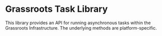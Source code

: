 # Grassroots Task Library

This library provides an API for running asynchronous tasks within the Grassroots Infrastructure. 
The underlying methods are platform-specific.
 